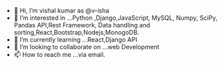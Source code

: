 - 👋 Hi, I’m vishal kumar as @v-isha
- 👀 I’m interested in ...Python ,Django,JavaScript, MySQL, Numpy, SciPy, Pandas API,Rest Framework, Data handling and sorting,React,Bootstrap,Nodejs,MonogoDB.
- 🌱 I’m currently learning ...React,Django API
- 💞️ I’m looking to collaborate on ...web Development
- 📫 How to reach me ...via email.

<!---
v-isha/v-isha is a ✨ special ✨ repository because its `README.md` (this file) appears on your GitHub profile.
You can click the Preview link to take a look at your changes.
--->
